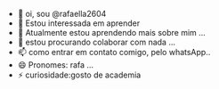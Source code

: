 - 👋 oi, sou @rafaella2604
- 👀 Estou interessada em aprender
- 🌱 Atualmente estou aprendendo mais sobre mim  ...
- 💞️ estou procurando colaborar com nada ...
- 📫 como entrar em contato comigo, pelo whatsApp..
- 😄 Pronomes: rafa  ...
- ⚡ curiosidade:gosto de academia

<!---
rafaella2603/rafaella2603 is a ✨ special ✨ repository because its `README.md` (this file) appears on your GitHub profile.
You can click the Preview link to take a look at your changes.
--->

